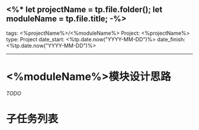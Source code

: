 <%*
let projectName = tp.file.folder();
let moduleName = tp.file.title;
-%>
---
tags: <%projectName%>/<%moduleName%>
Project: <%projectName%>
type: Project
date_start: <%tp.date.now("YYYY-MM-DD")%>
date_finish: <%tp.date.now("YYYY-MM-DD")%>

---

# <%moduleName%>模块设计思路
 *TODO*
# 子任务列表

